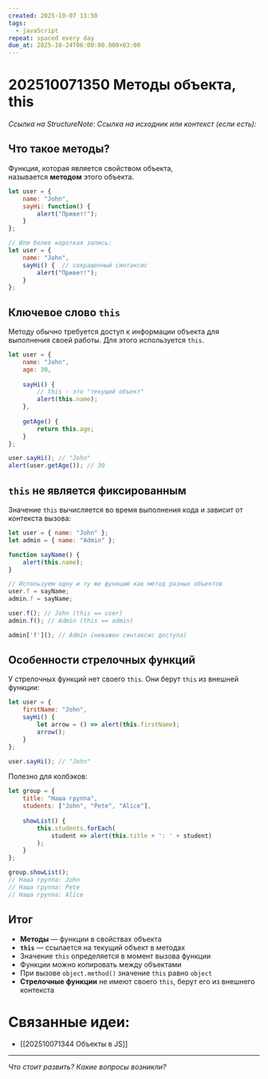 ```yaml
---
created: 2025-10-07 13:50
tags:
  - javaScript
repeat: spaced every day
due_at: 2025-10-24T06:00:00.000+03:00
---
```

# 202510071350 Методы объекта, this

*Ссылка на StructureNote:*
*Ссылка на исходник или контекст (если есть):*

## Что такое методы?

Функция, которая является свойством объекта, называется **методом** этого объекта.

```js
let user = {
    name: "John",
    sayHi: function() {
        alert("Привет!");
    }
};

// Или более короткая запись:
let user = {
    name: "John",
    sayHi() {  // сокращенный синтаксис
        alert("Привет!");
    }
};
```

## Ключевое слово `this`

Методу обычно требуется доступ к информации объекта для выполнения своей работы. Для этого используется `this`.

```js
let user = {
    name: "John",
    age: 30,
    
    sayHi() {
        // this - это "текущий объект"
        alert(this.name);
    },
    
    getAge() {
        return this.age;
    }
};

user.sayHi(); // "John"
alert(user.getAge()); // 30
```

## `this` не является фиксированным

Значение `this` вычисляется во время выполнения кода и зависит от контекста вызова:

```js
let user = { name: "John" };
let admin = { name: "Admin" };

function sayName() {
    alert(this.name);
}

// Используем одну и ту же функцию как метод разных объектов
user.f = sayName;
admin.f = sayName;

user.f(); // John (this == user)
admin.f(); // Admin (this == admin)

admin['f'](); // Admin (неважен синтаксис доступа)
```

## Особенности стрелочных функций

У стрелочных функций нет своего `this`. Они берут `this` из внешней функции:

```js
let user = {
    firstName: "John",
    sayHi() {
        let arrow = () => alert(this.firstName);
        arrow();
    }
};

user.sayHi(); // "John"
```

Полезно для колбэков:

```js
let group = {
    title: "Наша группа",
    students: ["John", "Pete", "Alice"],
    
    showList() {
        this.students.forEach(
            student => alert(this.title + ': ' + student)
        );
    }
};

group.showList();
// Наша группа: John
// Наша группа: Pete  
// Наша группа: Alice
```

## Итог

- **Методы** — функции в свойствах объекта
- **`this`** — ссылается на текущий объект в методах
- Значение `this` определяется в момент вызова функции
- Функции можно копировать между объектами
- При вызове `object.method()` значение `this` равно `object`
- **Стрелочные функции** не имеют своего `this`, берут его из внешнего контекста

# Связанные идеи:

* [[202510071344 Объекты в JS]]

---

*Что стоит развить? Какие вопросы возникли?*
